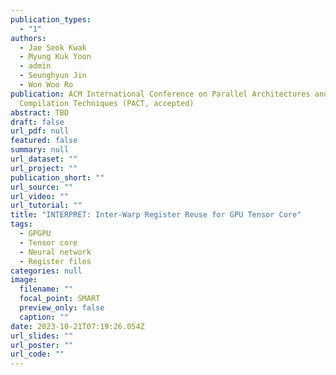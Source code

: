 ```yaml
---
publication_types:
  - "1"
authors:
  - Jae Seok Kwak
  - Myung Kuk Yoon
  - admin
  - Seunghyun Jin
  - Won Woo Ro
publication: ACM International Conference on Parallel Architectures and
  Compilation Techniques (PACT, accepted)
abstract: TBD
draft: false
url_pdf: null
featured: false
summary: null
url_dataset: ""
url_project: ""
publication_short: ""
url_source: ""
url_video: ""
url_tutorial: ""
title: "INTERPRET: Inter-Warp Register Reuse for GPU Tensor Core"
tags:
  - GPGPU
  - Tensor core
  - Neural network
  - Register files
categories: null
image:
  filename: ""
  focal_point: SMART
  preview_only: false
  caption: ""
date: 2023-10-21T07:19:26.054Z
url_slides: ""
url_poster: ""
url_code: ""
---
```

